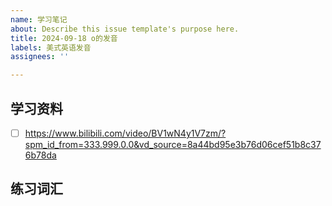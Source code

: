 ```yaml
---
name: 学习笔记
about: Describe this issue template's purpose here.
title: 2024-09-18 o的发音
labels: 美式英语发音
assignees: ''

---
```


## 学习资料

- [ ] https://www.bilibili.com/video/BV1wN4y1V7zm/?spm_id_from=333.999.0.0&vd_source=8a44bd95e3b76d06cef51b8c376b78da

## 练习词汇
